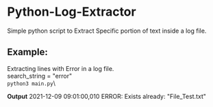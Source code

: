 # Python-Log-Extractor
Simple python script to Extract Specific portion of text inside a log file.


## Example:
Extracting lines with Error in a log file.\
search_string = "error"\
`python3 main.py`\

**Output**
2021-12-09 09:01:00,010 ERROR: Exists already: "File_Test.txt"


